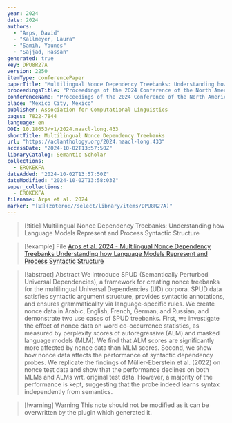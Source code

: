 ```yaml
---
year: 2024
date: 2024
authors:
  - "Arps, David"
  - "Kallmeyer, Laura"
  - "Samih, Younes"
  - "Sajjad, Hassan"
generated: true
key: DPU8R27A
version: 2250
itemType: conferencePaper
paperTitle: "Multilingual Nonce Dependency Treebanks: Understanding how Language Models Represent and Process Syntactic Structure"
proceedingsTitle: "Proceedings of the 2024 Conference of the North American Chapter of the Association for Computational Linguistics: Human Language Technologies (Volume 1: Long Papers)"
conferenceName: "Proceedings of the 2024 Conference of the North American Chapter of the Association for Computational Linguistics: Human Language Technologies (Volume 1: Long Papers)"
place: "Mexico City, Mexico"
publisher: Association for Computational Linguistics
pages: 7822-7844
language: en
DOI: 10.18653/v1/2024.naacl-long.433
shortTitle: Multilingual Nonce Dependency Treebanks
url: "https://aclanthology.org/2024.naacl-long.433"
accessDate: "2024-10-02T13:57:50Z"
libraryCatalog: Semantic Scholar
collections:
  - ERQKEKFA
dateAdded: "2024-10-02T13:57:50Z"
dateModified: "2024-10-02T13:58:03Z"
super_collections:
  - ERQKEKFA
filename: Arps et al. 2024
marker: "[🇿](zotero://select/library/items/DPU8R27A)"
---
```


> [!title] Multilingual Nonce Dependency Treebanks: Understanding how Language Models Represent and Process Syntactic Structure

> [!example] File
> [Arps et al. 2024 - Multilingual Nonce Dependency Treebanks Understanding how Language Models Represent and Process Syntactic Structure](/Papers/PDFs/Arps%20et%20al.%202024%20-%20Multilingual%20Nonce%20Dependency%20Treebanks%20Understanding%20how%20Language%20Models%20Represent%20and%20Process%20Syntactic%20Structure.pdf)

> [!abstract] Abstract
> We introduce SPUD (Semantically Perturbed Universal Dependencies), a framework for creating nonce treebanks for the multilingual Universal Dependencies (UD) corpora. SPUD data satisfies syntactic argument structure, provides syntactic annotations, and ensures grammaticality via language-specific rules. We create nonce data in Arabic, English, French, German, and Russian, and demonstrate two use cases of SPUD treebanks. First, we investigate the effect of nonce data on word co-occurrence statistics, as measured by perplexity scores of autoregressive (ALM) and masked language models (MLM). We find that ALM scores are significantly more affected by nonce data than MLM scores. Second, we show how nonce data affects the performance of syntactic dependency probes. We replicate the findings of Müller-Eberstein et al. (2022) on nonce test data and show that the performance declines on both MLMs and ALMs wrt. original test data. However, a majority of the performance is kept, suggesting that the probe indeed learns syntax independently from semantics.

>[!warning] Warning
> This note should not be modified as it can be overwritten by the plugin which generated it.


